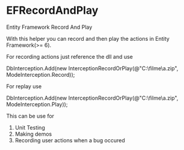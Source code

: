 EFRecordAndPlay
===============

Entity Framework Record And Play


With this helper you can record and then play the actions in Entity Framework(>= 6).

For recording actions just reference the dll and use

DbInterception.Add(new InterceptionRecordOrPlay(@"C:\filme\a.zip", ModeInterception.Record)); 


For replay use 

DbInterception.Add(new InterceptionRecordOrPlay(@"C:\filme\a.zip", ModeInterception.Play));

This can be use for 

1. Unit Testing
2. Making demos
3. Recording user actions when a bug occured 
